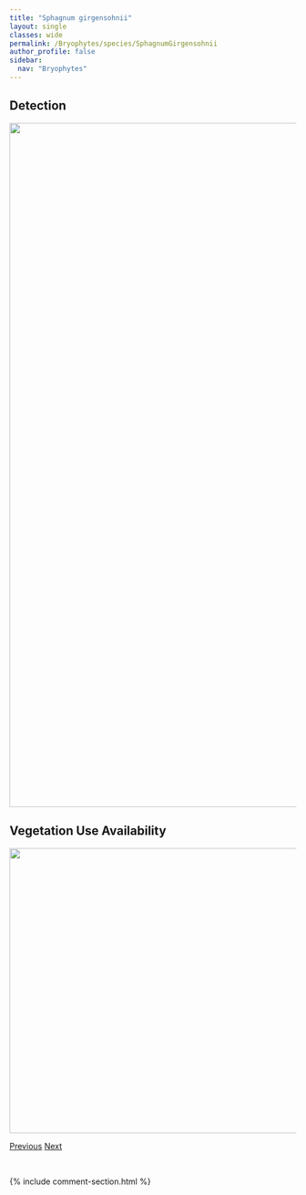 ```yaml
---
title: "Sphagnum girgensohnii"
layout: single
classes: wide
permalink: /Bryophytes/species/SphagnumGirgensohnii
author_profile: false
sidebar:
  nav: "Bryophytes"
---
```


<h2>Detection</h2>

<a href="https://drive.google.com/uc?export=view&id=1Nz_AtWDflFw3Fhx_hvgg_dn40EA0uglc">
<img src="https://drive.google.com/uc?export=view&id=1Nz_AtWDflFw3Fhx_hvgg_dn40EA0uglc" height = "1200" width = "800">
</a>


<h2>Vegetation Use Availability</h2>

<a href="https://drive.google.com/uc?export=view&id=1xzaBsLn3OCYz5BRRthQ1xDVLXYlnOeeJ">
<img src="https://drive.google.com/uc?export=view&id=1xzaBsLn3OCYz5BRRthQ1xDVLXYlnOeeJ" height = "500" width = "1000">
</a>


<a href="/DevelopmentWebsite/Bryophytes/species/SphagnumFuscum" class="pagination--pager" title="Sphagnum fuscum">Previous</a> <a href="/DevelopmentWebsite/Bryophytes/species/SphagnumIsoviitae" class="pagination--pager" title="Sphagnum isoviitae">Next</a>

<p>&nbsp;</p>

{% include comment-section.html %}
